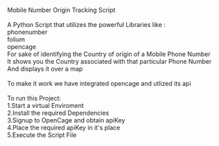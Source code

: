 Mobile Number Origin Tracking Script<br/>
<br/>
A Python Script that utilizes the powerful Libraries like :<br/>
    phonenumber<br/>
    folium<br/>
    opencage<br/>
For sake of identifying the Country of origin of a  Mobile Phone Number<br/>
It shows you the Country associated with that particular Phone Number <br/>
And displays it over a map <br/>
<br/>
To make it work we have integrated opencage and utlized its api <br/>
<br/>
To run this Project:<br/>
1.Start a virtual Enviroment<br/>
2.Install the required Dependencies<br/>
3.Signup to OpenCage and obtain apiKey<br/>
4.Place the required apiKey in it's place<br/>
5.Execute the Script File
